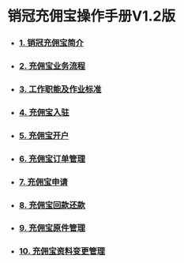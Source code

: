 # 销冠充佣宝操作手册V1.2版

* ### [1. 销冠充佣宝简介](/README.md)
* ### [2. 充佣宝业务流程](/chapter1.md)
* ### [3. 工作职能及作业标准](/2.md)
* ### [4. 充佣宝入驻](/3.md)
* ### [5. 充佣宝开户](/5.md)
* ### [6. 充佣宝订单管理](/4.md)
* ### [7. 充佣宝申请](/6.md)
* ### [8. 充佣宝回款还款](/7.md)
* ### [9. 充佣宝原件管理](/8.md)
* ### [10. 充佣宝资料变更管理](/10.md)



